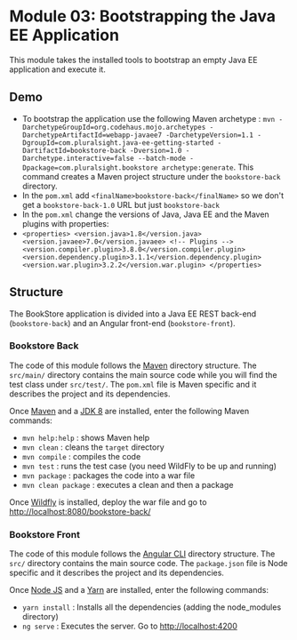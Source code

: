 # Module 03: Bootstrapping the Java EE Application

This module takes the installed tools to bootstrap an empty Java EE application and execute it.


## Demo 

* To bootstrap the application use the following Maven archetype : `mvn -DarchetypeGroupId=org.codehaus.mojo.archetypes -DarchetypeArtifactId=webapp-javaee7 -DarchetypeVersion=1.1 -DgroupId=com.pluralsight.java-ee-getting-started -DartifactId=bookstore-back -Dversion=1.0 -Darchetype.interactive=false --batch-mode -Dpackage=com.pluralsight.bookstore archetype:generate`. This command creates a Maven project structure under the `bookstore-back` directory.
* In the `pom.xml` add `<finalName>bookstore-back</finalName>` so we don't get a `bookstore-back-1.0` URL but just `bookstore-back`
* In the `pom.xml` change the versions of Java, Java EE and the Maven plugins with properties:
* ``` <properties> <version.java>1.8</version.java> <version.javaee>7.0</version.javaee> <!-- Plugins --> <version.compiler.plugin>3.8.0</version.compiler.plugin> <version.dependency.plugin>3.1.1</version.dependency.plugin> <version.war.plugin>3.2.2</version.war.plugin> </properties> ```


## Structure 

The BookStore application is divided into a Java EE REST back-end (`bookstore-back`) and an Angular front-end (`bookstore-front`).


### Bookstore Back 

The code of this module follows the [Maven](http://maven.apache.org/) directory structure. The `src/main/` directory contains the main source code while you will find the test class under `src/test/`. The `pom.xml` file is Maven specific and it describes the project and its dependencies.

Once [Maven](http://maven.apache.org/) and a [JDK 8](http://www.oracle.com/technetwork/java/javase/downloads/index.html) are installed, enter the following Maven commands:

* `mvn help:help`       : shows Maven help
* `mvn clean`           : cleans the `target` directory
* `mvn compile`         : compiles the code
* `mvn test`            : runs the test case (you need WildFly to be up and running)
* `mvn package`         : packages the code into a war file
* `mvn clean package`   : executes a clean and then a package

Once [Wildfly](http://wildfly.org/) is installed, deploy the war file and go to [http://localhost:8080/bookstore-back/]()


### Bookstore Front 

The code of this module follows the [Angular CLI](https://github.com/angular/angular-cli) directory structure. The `src/` directory contains the main source code. The `package.json` file is Node specific and it describes the project and its dependencies.

Once [Node JS](https://nodejs.org/en/) and a [Yarn](yarnpkg.com) are installed, enter the following commands:

* `yarn install`        : Installs all the dependencies (adding the node_modules directory)
* `ng serve`            : Executes the server. Go to [http://localhost:4200]()
